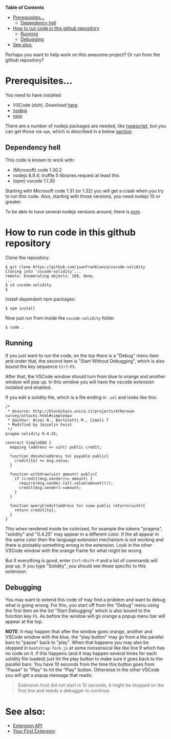 <!-- markdown-toc start - Don't edit this section. Run M-x markdown-toc-refresh-toc -->
**Table of Contents**

- [Prerequisites...](#prerequisites)
    - [Dependency hell](#dependency-hell)
- [How to run code in this github repository](#how-to-run-code-in-this-github-repository)
    - [Running](#running)
    - [Debugging](#debugging)
- [See also:](#see-also)

<!-- markdown-toc end -->
Perhaps you want to help work on this awesome project? Or run from the github repository?

# Prerequisites...

You need to have installed

* VSCode (duh). Download [here](https://code.visualstudio.com/download).
* [nodejs](https://nodejs.org/en/)
* [npm](https://www.npmjs.com/get-npm)

There are a number of nodejs packages are needed, like [typescript](https://www.typescriptlang.org/), but you can get those via `npm`,
which is described in a below [section](#how-to-run-code-in-this-github-repository).


## Dependency hell

This code is known to work with:

* (Microsoft) code 1.30.2
* nodejs 8.9.4; truffle 5 libraries request at least this
* (npm) vscode 1.1.30

Starting with Microsoft code 1.31 (or 1.32) you will get a crash when you try to run this code.
Also, starting with those versions, you need nodejs 10 or greater.

To be able to have several nodejs versions around, there is [nvm](https://github.com/creationix/nvm).




# How to run code in this github repository

Clone the repository:



```console
$ git clone https://github.com/juanfranblanco/vscode-solidity
Cloning into 'vscode-solidity'...
remote: Enumerating objects: 169, done.
...
$ cd vscode-solidity
$
```

Install dependent npm packages:

```console
$ npm install
```

Now just run from inside the `vscode-solidity` folder

```
$ code .
```

## Running

If you just want to run the code, on the top there is a "Debug" menu item and under that, the second item is "Start Without Debugging", which is also bound the key sequence `Ctrl`-`F5`.

After that, the VSCode window should turn from blue to orange and another window will pop up. In this window you will have the vscode extension installed and enabled.

If you edit a solidity file, which is a file ending in `.sol` and looks like this:

```solidity
/*
 * @source: http://blockchain.unica.it/projects/ethereum-survey/attacks.html#simpledao
 * @author: Atzei N., Bartoletti M., Cimoli T
 * Modified by Josselin Feist
 */
pragma solidity 0.4.25;

contract SimpleDAO {
  mapping (address => uint) public credit;

  function donate(address to) payable public{
    credit[to] += msg.value;
  }

  function withdraw(uint amount) public{
    if (credit[msg.sender]>= amount) {
      require(msg.sender.call.value(amount)());
      credit[msg.sender]-=amount;
    }
  }

  function queryCredit(address to) view public returns(uint){
    return credit[to];
  }
}
```

This when rendered inside be colorized, for example the tokens "pragma", "solidity" and "0.4.25" may appear in a different color. If the all appear in the same color then the language extension mechanism is not working and there is probably something wrong in the extension. Look in the other VSCode window with the orange frame for what might be wrong.

But if everything is good, enter `Ctrl`-`Shift`-`P` and a list of commands will pop up. If you type "Solidity", you should see those specific to this extension.

## Debugging

You may want to extend this code of may find a problem and want to debug what is going wrong. For this, you start off from the "Debug" menu using the first item on the list "Start Debugging" which is also bound to the function key `F5`. As before the window will go orange a popup menu bar will appear at the top.

__NOTE__: It may happen that after the window goes orange, another and VSCode window with the blue, the "play button" may go from a the parallel bars to "pause" back to "play". When that happens you may also be stopped in `bootstrap-fork.js` at some nonsensical like like line 9 which has no code on it. If this happens (and it may happen several times for each solidity file loaded) just hit the play button to make sure it goes back to the parallel bars. You have 10 seconds from the time this button goes from "Pause" to "Play" to hit the "Play" button. Otherwise in the other VSCode you will get a popup message that reads:

> Extension host did not start in 10 seconds, it might be stopped on the first line and needs a debugger to continue.


# See also:

* [Extension API](https://code.visualstudio.com/api)
* [Your First Extension](https://code.visualstudio.com/api/get-started/your-first-extension)
